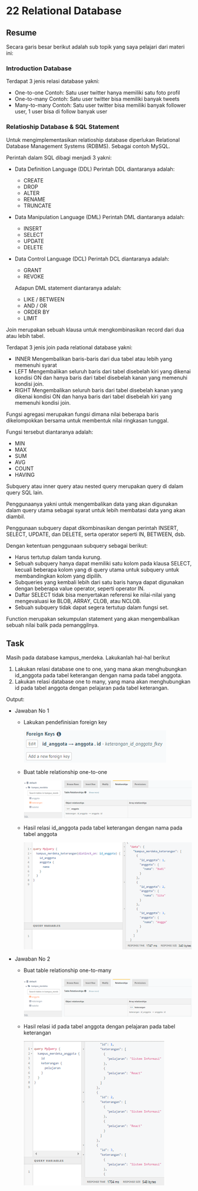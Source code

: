 # 22 Relational Database

## Resume

Secara garis besar berikut adalah sub topik yang saya pelajari dari materi ini:

### Introduction Database

Terdapat 3 jenis relasi database yakni:

- One-to-one
  Contoh: Satu user twitter hanya memiliki satu foto profil
- One-to-many
  Contoh: Satu user twitter bisa memiliki banyak tweets
- Many-to-many
  Contoh: Satu user twitter bisa memiliki banyak follower user, 1 user bisa di follow banyak user

### Relatioship Database & SQL Statement

Untuk mengimplementasikan relatioship database diperlukan Relational Database Management Systems (RDBMS). Sebagai contoh MySQL.

Perintah dalam SQL dibagi menjadi 3 yakni:

- Data Definition Language (DDL)
  Perintah DDL diantaranya adalah:
  - CREATE
  - DROP
  - ALTER
  - RENAME
  - TRUNCATE
- Data Manipulation Language (DML)
  Perintah DML diantaranya adalah:
  - INSERT
  - SELECT
  - UPDATE
  - DELETE
- Data Control Language (DCL)
  Perintah DCL diantaranya adalah:

  - GRANT
  - REVOKE

  Adapun DML statement diantaranya adalah:

  - LIKE / BETWEEN
  - AND / OR
  - ORDER BY
  - LIMIT

Join merupakan sebuah klausa untuk mengkombinasikan record dari dua atau lebih tabel.

Terdapat 3 jenis join pada relational database yakni:

- INNER
  Mengembalikan baris-baris dari dua tabel atau lebih yang memenuhi syarat
- LEFT
  Mengembalikan seluruh baris dari tabel disebelah kiri yang dikenai kondisi ON dan hanya baris dari tabel disebelah kanan yang memenuhi kondisi join.
- RIGHT
  Mengembalikan seluruh baris dari tabel disebelah kanan yang dikenai kondisi ON dan hanya baris dari tabel disebelah kiri yang memenuhi kondisi join.

Fungsi agregasi merupakan fungsi dimana nilai beberapa baris dikelompokkan bersama untuk membentuk nilai ringkasan tunggal.

Fungsi tersebut diantaranya adalah:

- MIN
- MAX
- SUM
- AVG
- COUNT
- HAVING

Subquery atau inner query atau nested query merupakan query di dalam query SQL lain.

Penggunaanya yakni untuk mengembalikan data yang akan digunakan dalam query utama sebagai syarat untuk lebih membatasi data yang akan diambil.

Penggunaan subquery dapat dikombinasikan dengan perintah INSERT, SELECT, UPDATE, dan DELETE, serta operator seperti IN, BETWEEN, dsb.

Dengan ketentuan penggunaan subquery sebagai berikut:

- Harus tertutup dalam tanda kurung.
- Sebuah subquery hanya dapat memiliki satu kolom pada klausa SELECT, kecuali beberapa kolom yang di query utama untuk subquery untuk membandingkan kolom yang dipilih.
- Subqueries yang kembali lebih dari satu baris hanya dapat digunakan dengan beberapa value operator, seperti operator IN.
- Daftar SELECT tidak bisa menyertakan referensi ke nilai-nilai yang mengevaluasi ke BLOB, ARRAY, CLOB, atau NCLOB.
- Sebuah subquery tidak dapat segera tertutup dalam fungsi set.

Function merupakan sekumpulan statement yang akan mengembalikan sebuah nilai balik pada pemanggilnya.

## Task

Masih pada database kampus_merdeka. Lakukanlah hal-hal berikut

1. Lakukan relasi database one to one, yang mana akan menghubungkan id_anggota pada tabel keterangan dengan nama pada tabel anggota.
2. Lakukan relasi database one to many, yang mana akan menghubungkan id pada tabel anggota dengan pelajaran pada tabel keterangan.

Output:

- Jawaban No 1

  - Lakukan pendefinisian foreign key

    ![foreignkey-keterangan.id_anggota-to-anggota.id.png](./screenshots/foreignkey-keterangan.id_anggota-to-anggota.id.png)

  - Buat table relationship one-to-one

    ![one-to-one.png](./screenshots/one-to-one.png)

  - Hasil relasi id_anggota pada tabel keterangan dengan nama pada tabel anggota

    ![keterangan.id_anggota-to-anggota.nama.png](./screenshots/keterangan.id_anggota-to-anggota.nama.png)

- Jawaban No 2

  - Buat table relationship one-to-many

    ![one-to-many.png](./screenshots/one-to-many.png)

  - Hasil relasi id pada tabel anggota dengan pelajaran pada tabel keterangan

    ![anggota.id-to-keterangan.pelajaran.png](./screenshots/anggota.id-to-keterangan.pelajaran.png)
